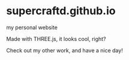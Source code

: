 # supercraftd.github.io
my personal website

Made with THREE.js, it looks cool, right?

Check out my other work, and have a nice day!
